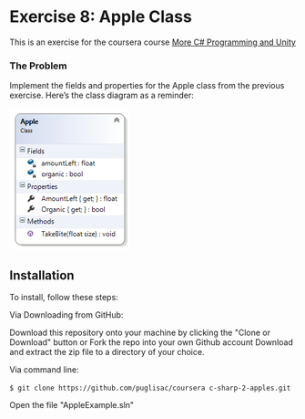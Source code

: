 # Exercise 8: Apple Class

This is an exercise for the coursera course [More C# Programming and Unity](https://www.coursera.org/learn/more-programming-unity)

### The Problem

Implement the fields and properties for the Apple class from the previous exercise. Here’s the class diagram as a reminder:

![Class Diagram](Apple-Class-Diagram.png)

## Installation
To install, follow these steps:

Via Downloading from GitHub:

Download this repository onto your machine by clicking the "Clone or Download" button or Fork the repo into your own Github account
Download and extract the zip file to a directory of your choice.  

Via command line:

`$ git clone https://github.com/puglisac/coursera c-sharp-2-apples.git`

Open the file "AppleExample.sln"